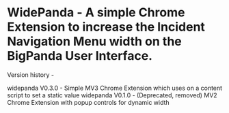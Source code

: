 # WidePanda - A simple Chrome Extension to increase the Incident Navigation Menu width on the BigPanda User Interface.

Version history - 

  widepanda V0.3.0 - Simple MV3 Chrome Extension which uses on a content script to set a static value
  widepanda V0.1.0 - (Deprecated, removed) MV2 Chrome Extension with popup controls for dynamic width 
